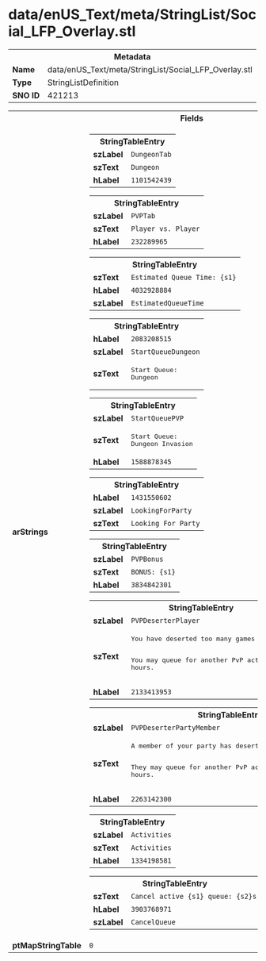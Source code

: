 <h1>data/enUS_Text/meta/StringList/Social_LFP_Overlay.stl</h1><table><tr><th colspan="100%">Metadata</th></tr><tr><td><b>Name</b></td><td>data/enUS_Text/meta/StringList/Social_LFP_Overlay.stl</td></tr><tr><td><b>Type</b></td><td>StringListDefinition</td></tr><tr><td><b>SNO ID</b></td><td>421213</td></tr></table>

<table><tr><th colspan="100%">Fields</th></tr><tr><td><b>arStrings</b></td><td><table><tr><th colspan="100%">StringTableEntry</th></tr><tr><td><b>szLabel</b></td><td><code>DungeonTab</code></td></tr><tr><td><b>szText</b></td><td><code>Dungeon</code></td></tr><tr><td><b>hLabel</b></td><td><code>1101542439</code></td></tr></table>


<table><tr><th colspan="100%">StringTableEntry</th></tr><tr><td><b>szLabel</b></td><td><code>PVPTab</code></td></tr><tr><td><b>szText</b></td><td><code>Player vs. Player</code></td></tr><tr><td><b>hLabel</b></td><td><code>232289965</code></td></tr></table>


<table><tr><th colspan="100%">StringTableEntry</th></tr><tr><td><b>szText</b></td><td><code>Estimated Queue Time: {s1}</code></td></tr><tr><td><b>hLabel</b></td><td><code>4032928884</code></td></tr><tr><td><b>szLabel</b></td><td><code>EstimatedQueueTime</code></td></tr></table>


<table><tr><th colspan="100%">StringTableEntry</th></tr><tr><td><b>hLabel</b></td><td><code>2083208515</code></td></tr><tr><td><b>szLabel</b></td><td><code>StartQueueDungeon</code></td></tr><tr><td><b>szText</b></td><td><pre>Start Queue:
Dungeon</pre></td></tr></table>


<table><tr><th colspan="100%">StringTableEntry</th></tr><tr><td><b>szLabel</b></td><td><code>StartQueuePVP</code></td></tr><tr><td><b>szText</b></td><td><pre>Start Queue:
Dungeon Invasion</pre></td></tr><tr><td><b>hLabel</b></td><td><code>1588878345</code></td></tr></table>


<table><tr><th colspan="100%">StringTableEntry</th></tr><tr><td><b>hLabel</b></td><td><code>1431550602</code></td></tr><tr><td><b>szLabel</b></td><td><code>LookingForParty</code></td></tr><tr><td><b>szText</b></td><td><code>Looking For Party</code></td></tr></table>


<table><tr><th colspan="100%">StringTableEntry</th></tr><tr><td><b>szLabel</b></td><td><code>PVPBonus</code></td></tr><tr><td><b>szText</b></td><td><code>BONUS: {s1}</code></td></tr><tr><td><b>hLabel</b></td><td><code>3834842301</code></td></tr></table>


<table><tr><th colspan="100%">StringTableEntry</th></tr><tr><td><b>szLabel</b></td><td><code>PVPDeserterPlayer</code></td></tr><tr><td><b>szText</b></td><td><pre>You have deserted too many games recently. 

You may queue for another PvP activity in {s1} hours.</pre></td></tr><tr><td><b>hLabel</b></td><td><code>2133413953</code></td></tr></table>


<table><tr><th colspan="100%">StringTableEntry</th></tr><tr><td><b>szLabel</b></td><td><code>PVPDeserterPartyMember</code></td></tr><tr><td><b>szText</b></td><td><pre>A member of your party has deserted too many games recently. 

They may queue for another PvP activity in {s1} hours.</pre></td></tr><tr><td><b>hLabel</b></td><td><code>2263142300</code></td></tr></table>


<table><tr><th colspan="100%">StringTableEntry</th></tr><tr><td><b>szLabel</b></td><td><code>Activities</code></td></tr><tr><td><b>szText</b></td><td><code>Activities</code></td></tr><tr><td><b>hLabel</b></td><td><code>1334198581</code></td></tr></table>


<table><tr><th colspan="100%">StringTableEntry</th></tr><tr><td><b>szText</b></td><td><code>Cancel active {s1} queue: {s2}s</code></td></tr><tr><td><b>hLabel</b></td><td><code>3903768971</code></td></tr><tr><td><b>szLabel</b></td><td><code>CancelQueue</code></td></tr></table>


</td></tr><tr><td><b>ptMapStringTable</b></td><td><code>0</code></td></tr></table>

